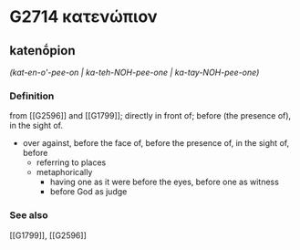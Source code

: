# G2714 κατενώπιον

## katenṓpion

_(kat-en-o'-pee-on | ka-teh-NOH-pee-one | ka-tay-NOH-pee-one)_

### Definition

from [[G2596]] and [[G1799]]; directly in front of; before (the presence of), in the sight of.

- over against, before the face of, before the presence of, in the sight of, before
  - referring to places
  - metaphorically
    - having one as it were before the eyes, before one as witness
    - before God as judge

### See also

[[G1799]], [[G2596]]

